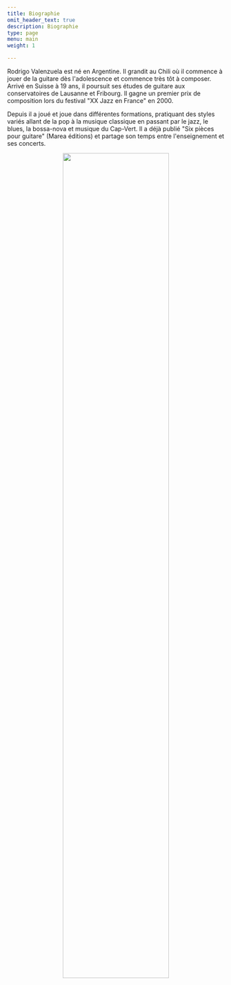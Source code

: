 ```yaml
---
title: Biographie
omit_header_text: true
description: Biographie
type: page
menu: main
weight: 1

---
```



Rodrigo Valenzuela est né en Argentine. Il grandit au Chili où il
commence à jouer de la guitare dès l'adolescence et commence très tôt à
composer.
Arrivé en Suisse à 19 ans, il poursuit ses études de guitare aux
conservatoires de Lausanne et Fribourg.
Il gagne un premier prix de composition lors du festival "XX Jazz en
France" en 2000.

Depuis il a joué et joue dans différentes formations, pratiquant des
styles variés allant de la pop à la musique classique en passant par le
jazz, le blues, la bossa-nova et musique du Cap-Vert.  Il a déjà publié
"Six pièces pour guitare" (Marea éditions) et partage
son temps entre l'enseignement et ses concerts.

<center>
<img src="../images/rv5.png" width="70%">
</center>

